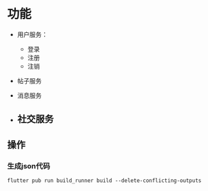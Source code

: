 # 功能

- 用户服务：
  - 登录
  - 注册
  - 注销
- 帖子服务
- 消息服务

- 社交服务
  - 

## 操作
### 生成json代码
```shell
flutter pub run build_runner build --delete-conflicting-outputs
```